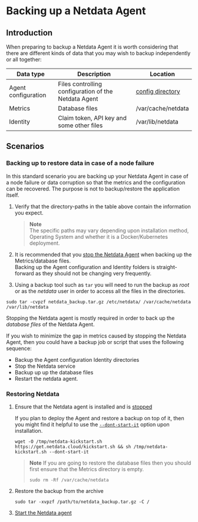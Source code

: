 # Backing up a Netdata Agent

## Introduction

When preparing to backup a Netdata Agent it is worth considering that there are different kinds of data that you may wish to backup independently or all together:

| Data type           | Description                                          | Location                                                                                                                |
|---------------------|------------------------------------------------------|-------------------------------------------------------------------------------------------------------------------------|
| Agent configuration | Files controlling configuration of the Netdata Agent | [config directory](https://github.com/netdata/netdata/blob/master/docs/configure/nodes.md#the-netdata-config-directory) |
| Metrics             | Database files                                       | /var/cache/netdata                                                                                                      |
| Identity            | Claim token, API key and some other files            | /var/lib/netdata                                                                                                        |


## Scenarios

### Backing up to restore data in case of a node failure

In this standard scenario you are backing up your Netdata Agent in case of a node failure or data corruption so that the metrics and the configuration can be recovered. The purpose is not to backup/restore the application itself.

1. Verify that the directory-paths in the table above contain the information you expect.  

   > **Note**  
   > The specific paths may vary depending upon installation method, Operating System and whether it is a Docker/Kubernetes deployment.

2. It is recommended that you [stop the Netdata Agent](https://github.com/netdata/netdata/blob/master/docs/configure/start-stop-restart.md) when backing up the Metrics/database files.  
   Backing up the Agent configuration and Identity folders is straight-forward as they should not be changing very frequently.

3. Using a backup tool such as `tar` you will need to run the backup as _root_ or as the _netdata_ user in order to access all the files in the directories.

  ```
  sudo tar -cvpzf netdata_backup.tar.gz /etc/netdata/ /var/cache/netdata /var/lib/netdata
  ```
  
  Stopping the Netdata agent is mostly required in order to back up the _database files_ of the Netdata Agent.
  
  If you wish to minimize the gap in metrics caused by stopping the Netdata Agent, then you could have a backup job or script that uses the following sequence:
  
- Backup the Agent configuration Identity directories
- Stop the Netdata service
- Backup up up the database files
- Restart the netdata agent.

### Restoring Netdata

1. Ensure that the Netdata agent is installed and is [stopped](https://github.com/netdata/netdata/blob/master/packaging/installer/README.md#maintaining-a-netdata-agent-installation)

   If you plan to deploy the Agent and restore a backup on top of it, then you might find it helpful to use the [`--dont-start-it`](https://learn.netdata.cloud/docs/installing/one-line-installer-for-all-linux-systems#other-options) option upon installation.

   ```
   wget -O /tmp/netdata-kickstart.sh https://get.netdata.cloud/kickstart.sh && sh /tmp/netdata-kickstart.sh --dont-start-it
   ```
  
    > **Note**
    > If you are going to restore the database files then you should first ensure that the Metrics directory is empty.
    > 
    > ```
    > sudo rm -Rf /var/cache/netdata
    > ```

2. Restore the backup from the archive

    ```
    sudo tar -xvpzf /path/to/netdata_backup.tar.gz -C /
    ```

3. [Start the Netdata agent](https://github.com/netdata/netdata/blob/master/packaging/installer/README.md#maintaining-a-netdata-agent-installation)
